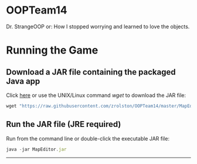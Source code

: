 # OOPTeam14
Dr. StrangeOOP or: How I stopped worrying and learned to love the objects.

# Running the Game

## Download a JAR file containing the packaged Java app
Click [here](MapEditor.jar) or use the UNIX/Linux command *wget* to download the JAR file:
 
```javascript
wget "https://raw.githubusercontent.com/zrolston/OOPTeam14/master/MapEditor.jar" -O MapEditor.jar 
```
## Run the JAR file (JRE required)
Run from the command line or double-click the executable JAR file:
```javascript
java -jar MapEditor.jar 
```

***
